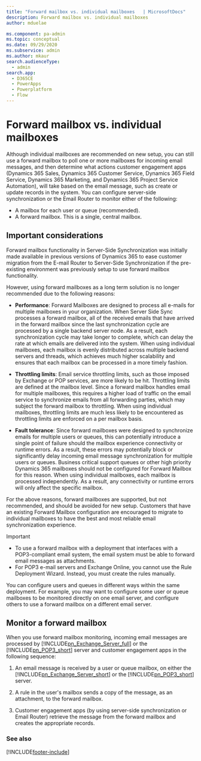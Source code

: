 ```yaml
---
title: "Forward mailbox vs. individual mailboxes   | MicrosoftDocs"
description: Forward mailbox vs. individual mailboxes 
author: mduelae

ms.component: pa-admin
ms.topic: conceptual
ms.date: 09/29/2020
ms.subservice: admin
ms.author: mkaur
search.audienceType: 
  - admin
search.app:
  - D365CE
  - PowerApps
  - Powerplatform
  - Flow
---
```

# Forward mailbox vs. individual mailboxes 

Although individual mailboxes are recommended on new setup, you can still use a forward mailbox to poll one or more mailboxes for incoming email messages, and then determine what actions customer engagement apps (Dynamics 365 Sales, Dynamics 365 Customer Service, Dynamics 365 Field Service, Dynamics 365 Marketing, and Dynamics 365 Project Service Automation), will take based on the email message, such as create or update records in the system. You can configure server-side synchronization or the Email Router to monitor either of the following:  
  
- A mailbox for each user or queue (recommended).
- A forward mailbox. This is a single, central mailbox.
  
## Important considerations

Forward mailbox functionality in Server-Side Synchronization was initially made available in previous versions of Dynamics 365 to ease customer migration from the E-mail Router to Server-Side Synchronization if the pre-existing environment was previously setup to use forward mailbox functionality.

However, using forward mailboxes as a long term solution is no longer recommended due to the following reasons:

-	**Performance**: Forward Mailboxes are designed to process all e-mails for multiple mailboxes in your organization. When Server Side Sync processes a forward mailbox, all of the received emails that have arrived in the forward mailbox since the last synchronization cycle are processed by a single backend server node. As a result, each synchronization cycle may take longer to complete, which can delay the rate at which emails are delivered into the system. 
When using individual mailboxes, each mailbox is evenly distributed across multiple backend servers and threads, which achieves much higher scalability and ensures that each mailbox can be processed in a more timely fashion.

-	**Throttling limits**: Email service throttling limits, such as those imposed by Exchange or POP services, are more likely to be hit. Throttling limits are defined at the mailbox level. Since a forward mailbox handles email for multiple mailboxes, this requires a higher load of traffic on the email service to synchronize emails from all forwarding parties, which may subject the forward mailbox to throttling.
When using individual mailboxes, throttling limits are much less likely to be encountered as throttling limits are enforced on a per mailbox basis. 

-	**Fault tolerance**: Since forward mailboxes were designed to synchronize emails for multiple users or queues, this can potentially introduce a single point of failure should the mailbox experience connectivity or runtime errors. As a result, these errors may potentially block or significantly delay incoming email message synchronization for multiple users or queues. Business critical support queues or other high priority Dynamics 365 mailboxes should not be configured for Forward Mailbox for this reason.
When using individual mailboxes, each mailbox is processed independently. As a result, any connectivity or runtime errors will only affect the specific mailbox. 

For the above reasons, forward mailboxes are supported, but not recommended, and should be avoided for new setup. Customers that have an existing Forward Mailbox configuration are encouraged to migrate to individual mailboxes to have the best and most reliable email synchronization experience.

> [!IMPORTANT]
> - To use a forward mailbox with a deployment that interfaces with a POP3-compliant email system, the email system must be able to forward email messages as attachments.  
> - For POP3 e-mail servers and Exchange Online, you cannot use the Rule Deployment Wizard. Instead, you must create the rules manually.  
  
 You can configure users and queues in different ways within the same deployment. For example, you may want to configure some user or queue mailboxes to be monitored directly on one email server, and configure others to use a forward mailbox on a different email server.  
  
## Monitor a forward mailbox  
 When you use forward mailbox monitoring, incoming email messages are processed by [!INCLUDE[pn_Exchange_Server_full](../includes/pn-exchange-server-full.md)] or the [!INCLUDE[pn_POP3_short](../includes/pn-pop3-short.md)] server and customer engagement apps in the following sequence:  
  
1. An email message is received by a user or queue mailbox, on either the [!INCLUDE[pn_Exchange_Server_short](../includes/pn-exchange-server-short.md)] or the [!INCLUDE[pn_POP3_short](../includes/pn-pop3-short.md)] server.  
  
2. A rule in the user's mailbox sends a copy of the message, as an attachment, to the forward mailbox.  
  
3. Customer engagement apps (by using server-side synchronization or Email Router) retrieve the message from the forward mailbox and creates the appropriate records.  
  
### See also  


[!INCLUDE[footer-include](../includes/footer-banner.md)]